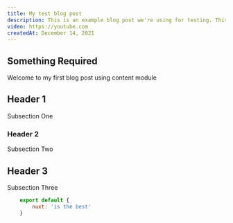```yaml
---
title: My test blog post
description: This is an example blog post we're using for testing. This is an example blog post we're using for testing. This is an example blog post we're using for testing.This is an example blog post we're using for testing. 
video: https://youtube.com
createdAt: December 14, 2021
---
```

## Something Required

Welcome to my first blog post using content module

## Header 1

Subsection One

### Header 2

Subsection Two

## Header 3

Subsection Three

```javascript
    export default {
        nuxt: 'is the best'
    }
```
